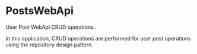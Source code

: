 # PostsWebApi
User Post WebApi CRUD operations.

In this application, CRUD operations are performed for user post operations using the repository design pattern.

